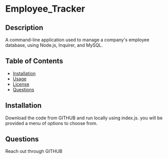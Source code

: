 # Employee_Tracker

## Description
  A command-line application used to manage a company's employee database, using Node.js, Inquirer, and MySQL.


## Table of Contents
* [Installation](#installation)
* [Usage](#usage)
* [License](#license)
* [Questions](#questions)
  

## Installation
Download the code from GITHUB and run locally using index.js. you will be provided a menu of options to choose from.

## Questions
Reach out through GITHUB
